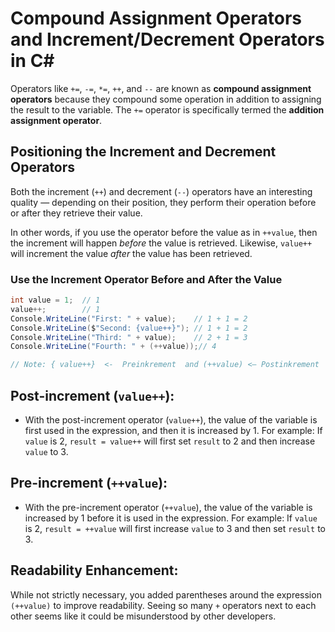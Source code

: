 # Compound Assignment Operators and Increment/Decrement Operators in C#

Operators like `+=`, `-=`, `*=`, `++`, and `--` are known as **compound assignment operators** because they compound some operation in addition to assigning the result to the variable. The `+=` operator is specifically termed the **addition assignment operator**.

## Positioning the Increment and Decrement Operators

Both the increment (`++`) and decrement (`--`) operators have an interesting quality — depending on their position, they perform their operation before or after they retrieve their value.

In other words, if you use the operator before the value as in `++value`, then the increment will happen *before* the value is retrieved. Likewise, `value++` will increment the value *after* the value has been retrieved.

### Use the Increment Operator Before and After the Value

```csharp
int value = 1;  // 1
value++;        // 1
Console.WriteLine("First: " + value);    // 1 + 1 = 2
Console.WriteLine($"Second: {value++}"); // 1 + 1 = 2
Console.WriteLine("Third: " + value);    // 2 + 1 = 3
Console.WriteLine("Fourth: " + (++value));// 4

// Note: { value++}  <-  Preinkrement  and (++value) <— Postinkrement
```

## Post-increment (`value++`):

* With the post-increment operator (`value++`), the value of the variable is first used in the expression, and then it is increased by 1.
  For example: If `value` is 2, `result = value++` will first set `result` to 2 and then increase `value` to 3.

## Pre-increment (`++value`):

* With the pre-increment operator (`++value`), the value of the variable is increased by 1 before it is used in the expression.
  For example: If `value` is 2, `result = ++value` will first increase `value` to 3 and then set `result` to 3.

## Readability Enhancement:

While not strictly necessary, you added parentheses around the expression `(++value)` to improve readability. Seeing so many `+` operators next to each other seems like it could be misunderstood by other developers.
